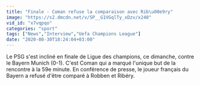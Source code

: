 ```yaml
---
title: "Finale - Coman refuse la comparaison avec Rib\u00e9ry"
image: "https://s2.dmcdn.net/v/SP__G1VGqlTy_xDzv/x240"
vid_id: "x7vqpqo"
categories: "sport"
tags: ["News","Interview","Uefa Champions League"]
date: "2020-08-30T18:24:04+03:00"
---
```

Le PSG s'est incliné en finale de Ligue des champions, ce dimanche, contre le Bayern Munich (0-1). C'est Coman qui a marqué l'unique but de la rencontre à la 59e minute. En conférence de presse, le joueur français du Bayern a refusé d'être comparé à Robben et Ribéry.
